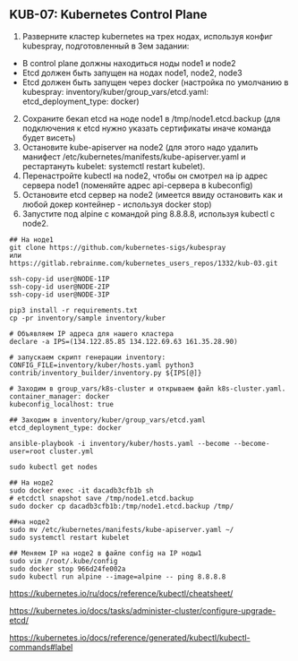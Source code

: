 ## KUB-07: Kubernetes Control Plane

1. Разверните кластер kubernetes на трех нодах, используя конфиг kubespray, подготовленный в 3ем задании:
* В control plane должны находиться ноды node1 и node2
* Etcd должен быть запущен на нодах node1, node2, node3
* Etcd должен быть запущен через docker (настройка по умолчанию в kubespray: inventory/kuber/group_vars/etcd.yaml: etcd_deployment_type: docker)
2. Сохраните бекап etcd на ноде node1 в /tmp/node1.etcd.backup (для подключения к etcd нужно указать сертификаты иначе команда будет висеть)
3. Остановите kube-apiserver на node2 (для этого надо удалить манифест /etc/kubernetes/manifests/kube-apiserver.yaml и рестартануть kubelet: systemctl restart kubelet).
4. Перенастройте kubectl на node2, чтобы он смотрел на ip адрес сервера node1 (поменяйте адрес api-сервера в kubeconfig)
5. Остановите etcd сервер на node2 (имеется ввиду остановить как и любой докер контейнер - используя docker stop)
6. Запустите под alpine с командой ping 8.8.8.8, используя kubectl с node2.


```
## На ноде1
git clone https://github.com/kubernetes-sigs/kubespray
или
https://gitlab.rebrainme.com/kubernetes_users_repos/1332/kub-03.git

ssh-copy-id user@NODE-1IP
ssh-copy-id user@NODE-2IP
ssh-copy-id user@NODE-3IP

pip3 install -r requirements.txt
cp -pr inventory/sample inventory/kuber

# Объявляем IP адреса для нашего кластера
declare -a IPS=(134.122.85.85 134.122.69.63 161.35.28.90)

# запускаем скрипт генерации inventory:
CONFIG_FILE=inventory/kuber/hosts.yaml python3 contrib/inventory_builder/inventory.py ${IPS[@]}

# Заходим в group_vars/k8s-cluster и открываем файл k8s-cluster.yaml.
container_manager: docker
kubeconfig_localhost: true

## Заходим в inventory/kuber/group_vars/etcd.yaml
etcd_deployment_type: docker

ansible-playbook -i inventory/kuber/hosts.yaml --become --become-user=root cluster.yml

sudo kubectl get nodes

## На ноде2
sudo docker exec -it dacadb3cfb1b sh
# etcdctl snapshot save /tmp/node1.etcd.backup
sudo docker cp dacadb3cfb1b:/tmp/node1.etcd.backup /tmp/

##на ноде2
sudo mv /etc/kubernetes/manifests/kube-apiserver.yaml ~/
sudo systemctl restart kubelet

## Меняем IP на ноде2 в файле config на IP ноды1
sudo vim /root/.kube/config
sudo docker stop 966d24fe002a
sudo kubectl run alpine --image=alpine -- ping 8.8.8.8

```

https://kubernetes.io/ru/docs/reference/kubectl/cheatsheet/

https://kubernetes.io/docs/tasks/administer-cluster/configure-upgrade-etcd/

https://kubernetes.io/docs/reference/generated/kubectl/kubectl-commands#label

